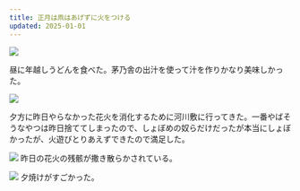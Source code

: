```yaml
---
title: 正月は凧はあげずに火をつける
updated: 2025-01-01
---
```

![](https://i.imgur.com/qDcQ3PS.jpeg)

昼に年越しうどんを食べた。茅乃舎の出汁を使って汁を作りかなり美味しかった。

![](https://i.imgur.com/TtzRYAq.jpeg)


夕方に昨日やらなかった花火を消化するために河川敷に行ってきた。一番やばそうなやつは昨日捨ててしまったので、しょぼめの奴らだけだったが本当にしょぼかったが、火遊びとりあえずできたので満足した。

![](https://i.imgur.com/Ql0cwIn.jpeg)
昨日の花火の残骸が撒き散らかされている。

![](https://i.imgur.com/2ZAhtjA.jpeg)
夕焼けがすごかった。